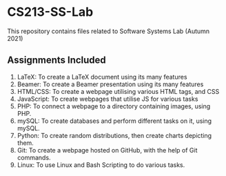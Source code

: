# CS213-SS-Lab

This repository contains files related to Software Systems Lab (Autumn 2021) 


## Assignments Included
1. LaTeX: To create a LaTeX document using its many features
2. Beamer: To create a Beamer presentation using its many features
3. HTML/CSS: To create a webpage utilising various HTML tags, and CSS
4. JavaScript: To create webpages that utilise JS for various tasks
5. PHP: To connect a webpage to a directory containing images, using PHP.
6. mySQL: To create databases and perform different tasks on it, using mySQL.
7. Python: To create random distributions, then create charts depicting them.
8. Git: To create a webpage hosted on GitHub, with the help of Git commands.
9. Linux: To use Linux and Bash Scripting to do various tasks. 
